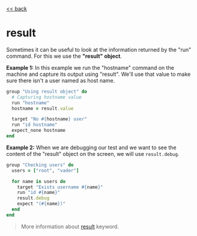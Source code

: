 [<< back](README.md)

# result

Sometimes it can be useful to look at the information returned by the "run" command. For this we use the **"result" object**.

**Example 1:**  In this example we run the "hostname" command on the machine and capture its output using "result". We'll use that value to make sure there isn't a user named as host name.

```ruby
group "Using result object" do
  # Capturing hostname value
  run "hostname"
  hostname = result.value

  target "No #{hostname} user"
  run "id hostname"
  expect_none hostname
end
```

**Example 2:** When we are debugging our test and we want to see the content of the "result" object on the screen, we will use `result.debug`.

```ruby
group "Checking users" do
  users = ["root", "vader"]

  for name in users do
    target "Exists username #{name}"
    run "id #{name}"
    result.debug
    expect "(#{name})"
  end
end
```

> More information about [result](../dsl/definition/result.md) keyword.
